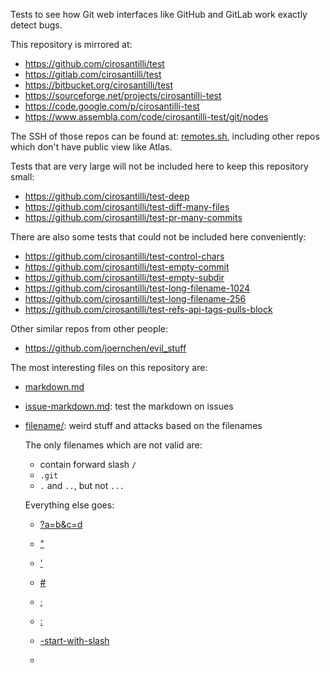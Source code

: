 Tests to see how Git web interfaces like GitHub and GitLab work exactly detect bugs.

This repository is mirrored at:

- <https://github.com/cirosantilli/test>
- <https://gitlab.com/cirosantilli/test>
- <https://bitbucket.org/cirosantilli/test>
- <https://sourceforge.net/projects/cirosantilli-test>
- <https://code.google.com/p/cirosantilli-test>
- <https://www.assembla.com/code/cirosantilli-test/git/nodes>

The SSH of those repos can be found at: [remotes.sh](remotes.sh),
including other repos which don't have public view like Atlas.

Tests that are very large will not be included here to keep this repository small:

- <https://github.com/cirosantilli/test-deep>
- <https://github.com/cirosantilli/test-diff-many-files>
- <https://github.com/cirosantilli/test-pr-many-commits>

There are also some tests that could not be included here conveniently:

- <https://github.com/cirosantilli/test-control-chars>
- <https://github.com/cirosantilli/test-empty-commit>
- <https://github.com/cirosantilli/test-empty-subdir>
- <https://github.com/cirosantilli/test-long-filename-1024>
- <https://github.com/cirosantilli/test-long-filename-256>
- <https://github.com/cirosantilli/test-refs-api-tags-pulls-block>

Other similar repos from other people:

- <https://github.com/joernchen/evil_stuff>

The most interesting files on this repository are:

-   [markdown.md](markdown.md)

-   [issue-markdown.md](issue-markdown.md): test the markdown on issues

-   [filename/](filename/): weird stuff and attacks based on the filenames

    The only filenames which are not valid are:

    - contain forward slash `/`
    - `.git`
    - `.` and `..`, but not `...`

    Everything else goes:

    -   [?a=b&c=d](?a=b&c=d)

    -   ["](")

    -   ['](')

    -   [#](#)

    -   [;](;)

    -   [:](:)

    -   [-start-with-slash](-start-with-slash)

    -   [<script>](<script>)

    -   `<script src="data:text;utf8,alert('xss')">`

    -   [back\slash](back\slash)

    -   whitespace filename edge cases:

        - [single whitespace filename](%20)
        - [double whitespace directory name](%20%20/) and [its README](%20%20/README.md)
        - [a b](a b)

Interesting branches and tags:

-   [`hasslash/a`](../hasslash/a): branch inside sub-directory

-   [`-r`](../-r): branch with forbidden name, and in particular one that may be used for shell injection. 

-   `<script>alert('xss')</script>` and `<b>a</b>`: XSS attempts

    Create manually with `cp master -- -r` and push with `git push --all`.

-   `tag-empty-blob`: a tag that points to a blob

-   [`a;{echo,INJECTION};{echo,RULZ};`](a;{echo,INJECTION};{echo,RULZ};): GitHub proposes a shell injection to users on a pull request under "You can also merge branches on the command line". <https://github.com/cirosantilli/test/pull/17>
